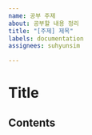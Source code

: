```yaml
---
name: 공부 주제
about: 공부할 내용 정리
title: "[주제] 제목"
labels: documentation
assignees: suhyunsim

---
```


# Title


## Contents
